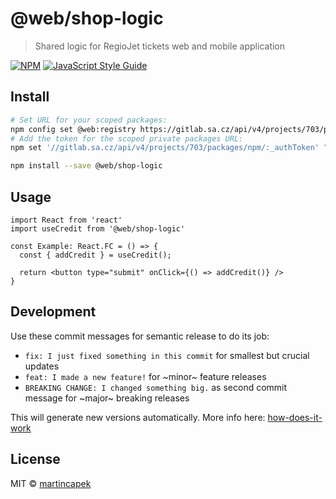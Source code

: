 # @web/shop-logic

> Shared logic for RegioJet tickets web and mobile application

[![NPM](https://img.shields.io/npm/v/@regiojet/shop-logic.svg)](https://www.npmjs.com/package/@regiojet/shop-logic) [![JavaScript Style Guide](https://img.shields.io/badge/code_style-standard-brightgreen.svg)](https://standardjs.com)

## Install

```bash
# Set URL for your scoped packages:
npm config set @web:registry https://gitlab.sa.cz/api/v4/projects/703/packages/npm/
# Add the token for the scoped private packages URL:
npm set '//gitlab.sa.cz/api/v4/projects/703/packages/npm/:_authToken' "Tzanyf_KWX3xrmbxgtC5"

npm install --save @web/shop-logic
```

## Usage

```tsx
import React from 'react'
import useCredit from '@web/shop-logic'

const Example: React.FC = () => {
  const { addCredit } = useCredit();

  return <button type="submit" onClick={() => addCredit()} />
}
```

## Development
Use these commit messages for semantic release to do its job:

- `fix: I just fixed something in this commit` for smallest but crucial updates
- `feat: I made a new feature!` for ~minor~ feature releases
- `BREAKING CHANGE: I changed something big.` as second commit message for ~major~ breaking releases

This will generate new versions automatically.
More info here: [how-does-it-work](https://github.com/semantic-release/semantic-release#how-does-it-work)

## License

MIT © [martincapek](https://github.com/martincapek)
